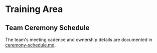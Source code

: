 # Training Area

## Team Ceremony Schedule

The team's meeting cadence and ownership details are documented in [ceremony-schedule.md](ceremony-schedule.md).
